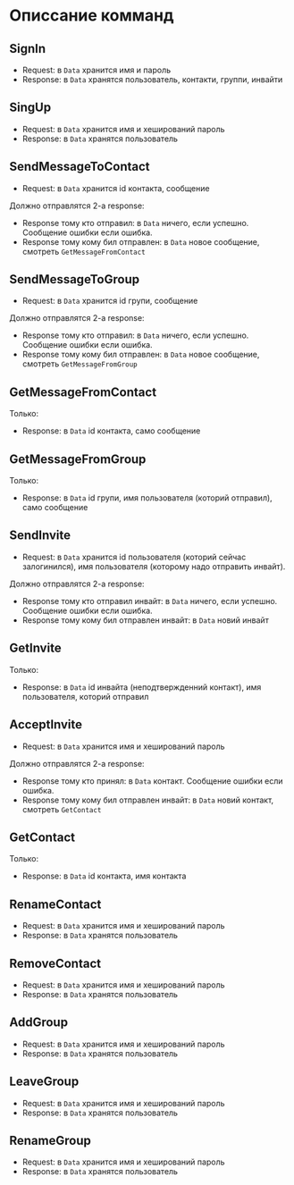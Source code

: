 # Описсание комманд

## SignIn
- Request: в `Data` хранится имя и пароль
- Response: в `Data` хранятся пользователь, контакти, группи, инвайти


## SingUp
- Request: в `Data` хранится имя и хеширований пароль
- Response: в `Data` хранятся пользователь


## SendMessageToContact
- Request: в `Data` хранится id контакта, сообщение

Должно отправлятся 2-а response:
- Response тому кто отправил: в `Data` ничего, если успешно. Сообщение ошибки если ошибка.
- Response тому кому бил отправлен: в `Data` новое сообщение, смотреть `GetMessageFromContact`


## SendMessageToGroup
- Request: в `Data` хранится id групи, сообщение

Должно отправлятся 2-а response:
- Response тому кто отправил: в `Data` ничего, если успешно. Сообщение ошибки если ошибка.
- Response тому кому бил отправлен: в `Data` новое сообщение, смотреть `GetMessageFromGroup`


## GetMessageFromContact
Только:
- Response: в `Data` id контакта, само сообщение


## GetMessageFromGroup
Только:
- Response: в `Data` id групи, имя пользователя (которий отправил), само сообщение


## SendInvite
- Request: в `Data` хранится id пользователя (которий сейчас залогинился), имя пользователя (которому надо отправить инвайт).

Должно отправлятся 2-а response:
- Response тому кто отправил инвайт: в `Data` ничего, если успешно. Сообщение ошибки если ошибка.
- Response тому кому бил отправлен инвайт: в `Data` новий инвайт


## GetInvite
Только:
- Response: в `Data` id инвайта (неподтвержденний контакт), имя пользователя, которий отправил


## AcceptInvite
- Request: в `Data` хранится имя и хеширований пароль

Должно отправлятся 2-а response:
- Response тому кто принял: в `Data` контакт. Сообщение ошибки если ошибка.
- Response тому кому бил отправлен инвайт: в `Data` новий контакт, смотреть `GetContact`


## GetContact
Только:
- Response: в `Data` id контакта, имя контакта


## RenameContact
- Request: в `Data` хранится имя и хеширований пароль
- Response: в `Data` хранятся пользователь


## RemoveContact
- Request: в `Data` хранится имя и хеширований пароль
- Response: в `Data` хранятся пользователь


## AddGroup
- Request: в `Data` хранится имя и хеширований пароль
- Response: в `Data` хранятся пользователь


## LeaveGroup
- Request: в `Data` хранится имя и хеширований пароль
- Response: в `Data` хранятся пользователь


## RenameGroup
- Request: в `Data` хранится имя и хеширований пароль
- Response: в `Data` хранятся пользователь
